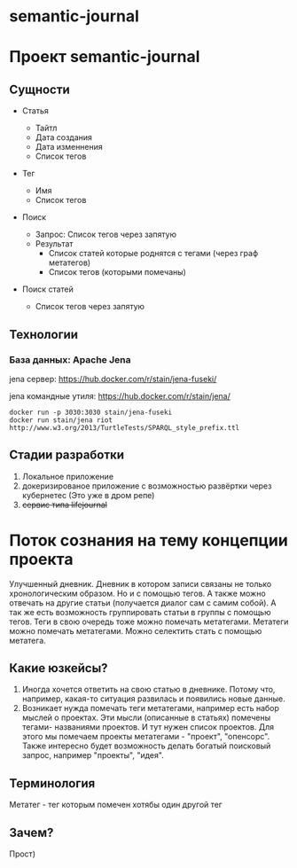 # semantic-journal
# Проект semantic-journal
## Сущности
- Статья
  - Тайтл
  - Дата создания
  - Дата изменнения
  - Список тегов

- Тег
  - Имя
  - Список тегов

- Поиск
    - Запрос: Список тегов через запятую
    - Результат
        - Список статей которые роднятся с тегами (через граф метатегов)
        - Список тегов (которыми помечаны)
    
- Поиск статей
    - Список тегов через запятую

## Технологии
### База данных: Apache Jena
jena сервер: 
https://hub.docker.com/r/stain/jena-fuseki/

jena командные утиля:
https://hub.docker.com/r/stain/jena/


```
docker run -p 3030:3030 stain/jena-fuseki
docker run stain/jena riot http://www.w3.org/2013/TurtleTests/SPARQL_style_prefix.ttl
```


## Стадии разработки
1. Локальное приложение 
2. докеризированое приложение с возможностью развёртки через кубернетес (Это уже в дром репе)
3. ~~сервис типа lifejournal~~

# Поток сознания на тему концепции проекта
Улучшенный дневник. Дневник в котором записи связаны не только хронологическим образом. Но и с помощью тегов. А также можно отвечать на другие статьи (получается диалог сам с самим собой). А так же есть возможность группировать статьи в группы с помощью тегов. Теги в свою очередь тоже можно помечать метатегами. Метатеги можно помечать метатегами. Можно селектить стать с помощью метатега.

## Какие юзкейсы?
1. Иногда хочется ответить на свою статью в дневнике. Потому что, например, какая-то ситуация развилась и появились новые данные.
2. Возникает нужда помечать теги метатегами, например есть набор мыслей о проектах. Эти мысли (описанные в статьях) помечены тегами- названиями проектов. И тут нужен список проектов. Для этого мы помечаем проекты метатегами - "проект", "опенсорс". Также интересно будет возможность делать богатый поисковый запрос, например "проекты", "идея".

## Терминология
Метатег - тег которым помечен хотябы один другой тег


## Зачем?
Прост)
